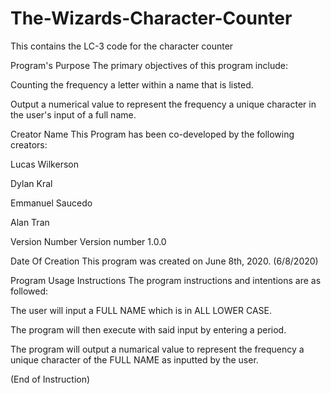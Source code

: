 # The-Wizards-Character-Counter
This contains the LC-3 code for the character counter 

Program's Purpose
The primary objectives of this program include:

Counting the frequency a letter within a name that is listed.

Output a numerical value to represent the frequency a unique character in the user's input of a full name.



Creator Name
This Program has been co-developed by the following creators:

Lucas Wilkerson

Dylan Kral

Emmanuel Saucedo

Alan Tran



Version Number
Version number 1.0.0

Date Of Creation
This program was created on June 8th, 2020.
(6/8/2020)


Program Usage Instructions
The program instructions and intentions are as followed:

The user will input a FULL NAME which is in ALL LOWER CASE.

The program will then execute with said input by entering a period.

The program will output a numarical value to represent the frequency a unique character of the FULL NAME as inputted by the user.

(End of Instruction)
